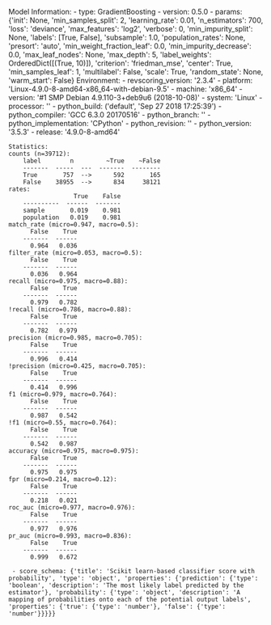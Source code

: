 Model Information:
	 - type: GradientBoosting
	 - version: 0.5.0
	 - params: {'init': None, 'min_samples_split': 2, 'learning_rate': 0.01, 'n_estimators': 700, 'loss': 'deviance', 'max_features': 'log2', 'verbose': 0, 'min_impurity_split': None, 'labels': [True, False], 'subsample': 1.0, 'population_rates': None, 'presort': 'auto', 'min_weight_fraction_leaf': 0.0, 'min_impurity_decrease': 0.0, 'max_leaf_nodes': None, 'max_depth': 5, 'label_weights': OrderedDict([(True, 10)]), 'criterion': 'friedman_mse', 'center': True, 'min_samples_leaf': 1, 'multilabel': False, 'scale': True, 'random_state': None, 'warm_start': False}
	Environment:
	 - revscoring_version: '2.3.4'
	 - platform: 'Linux-4.9.0-8-amd64-x86_64-with-debian-9.5'
	 - machine: 'x86_64'
	 - version: '#1 SMP Debian 4.9.110-3+deb9u6 (2018-10-08)'
	 - system: 'Linux'
	 - processor: ''
	 - python_build: ('default', 'Sep 27 2018 17:25:39')
	 - python_compiler: 'GCC 6.3.0 20170516'
	 - python_branch: ''
	 - python_implementation: 'CPython'
	 - python_revision: ''
	 - python_version: '3.5.3'
	 - release: '4.9.0-8-amd64'
	
	Statistics:
	counts (n=39712):
		label        n         ~True    ~False
		-------  -----  ---  -------  --------
		True       757  -->      592       165
		False    38955  -->      834     38121
	rates:
		              True    False
		----------  ------  -------
		sample       0.019    0.981
		population   0.019    0.981
	match_rate (micro=0.947, macro=0.5):
		  False    True
		-------  ------
		  0.964   0.036
	filter_rate (micro=0.053, macro=0.5):
		  False    True
		-------  ------
		  0.036   0.964
	recall (micro=0.975, macro=0.88):
		  False    True
		-------  ------
		  0.979   0.782
	!recall (micro=0.786, macro=0.88):
		  False    True
		-------  ------
		  0.782   0.979
	precision (micro=0.985, macro=0.705):
		  False    True
		-------  ------
		  0.996   0.414
	!precision (micro=0.425, macro=0.705):
		  False    True
		-------  ------
		  0.414   0.996
	f1 (micro=0.979, macro=0.764):
		  False    True
		-------  ------
		  0.987   0.542
	!f1 (micro=0.55, macro=0.764):
		  False    True
		-------  ------
		  0.542   0.987
	accuracy (micro=0.975, macro=0.975):
		  False    True
		-------  ------
		  0.975   0.975
	fpr (micro=0.214, macro=0.12):
		  False    True
		-------  ------
		  0.218   0.021
	roc_auc (micro=0.977, macro=0.976):
		  False    True
		-------  ------
		  0.977   0.976
	pr_auc (micro=0.993, macro=0.836):
		  False    True
		-------  ------
		  0.999   0.672
	
	 - score_schema: {'title': 'Scikit learn-based classifier score with probability', 'type': 'object', 'properties': {'prediction': {'type': 'boolean', 'description': 'The most likely label predicted by the estimator'}, 'probability': {'type': 'object', 'description': 'A mapping of probabilities onto each of the potential output labels', 'properties': {'true': {'type': 'number'}, 'false': {'type': 'number'}}}}}

